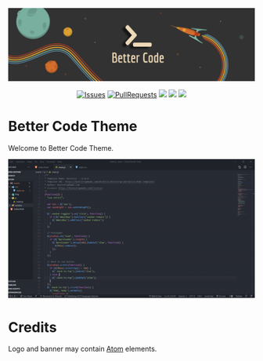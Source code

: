 <div align="center">

<img src="wallpaper.png">

<a href=""><img src="https://img.shields.io/github/issues/Maksiooo/Better-Code-Theme?style=flat-square" alt="Issues"></a>
<a href=""><img src="https://img.shields.io/github/issues-pr/Maksiooo/Better-Code-Theme?style=flat-square" alt="PullRequests"></a>
<a href=""><img src="https://img.shields.io/visual-studio-marketplace/r/Maksiooo2602.better-code-theme?style=flat-square"></a>
<a href=""><img src="https://img.shields.io/github/license/Maksiooo/Better-Code-Theme?style=flat-square"></a>
<a href=""><img src="https://img.shields.io/github/commit-activity/y/Maksiooo/Better-Code-Theme?style=flat-square"></a>

</div>

# Better Code Theme

Welcome to Better Code Theme. 

<img src="gif.gif">

# Credits

Logo and banner may contain [Atom](https://atom.io/) elements.
